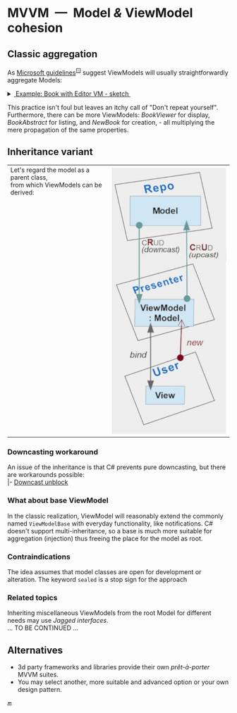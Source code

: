 # MVVM&nbsp;&nbsp;&mdash;&nbsp;&nbsp;Model <i>&</i> ViewModel cohesion

## Classic aggregation

As [Microsoft guidelines](https://docs.microsoft.com/en-us/archive/msdn-magazine/2009/february/patterns-wpf-apps-with-the-model-view-viewmodel-design-pattern)<sup>🪟</sup> suggest ViewModels will usually straightforwardly aggregate Models:

<details>
<summary><ins>&nbsp;Example: Book with Editor VM - sketch&nbsp;</ins></summary>
&nbsp;

```csharp
  namespace nnn.Models;

  class Book
  {
      uint required Isbn { get; init; }
      string Title { get; set; }
      // ........................................
  }
```
```csharp
  namespace nnn.ViewModels;

  class BookEditor : ViewModelBase
  {
     private Models.Book _model = // ... anyhow supplied or injected
     
     string Isbn => string.Format(ISBN_GROUP, _model.Isbn), // fictitious format provider;
  
     string Title {
        get => _model.Title;
        set { _model.Title = value; OnPropertyChanged(); }
     }
    // ........................................
  }
  ```
</details>

This practice isn't foul but leaves an itchy call of "Don't repeat yourself". 
Furthermore, there can be more ViewModels: *BookViewer* for display, *BookAbstract* for listing, and *NewBook* for creation, - all multiplying the mere propagation of the same properties.

## Inheritance variant

<table>
 <tr valign="top">
    <td>
      Let's regard the model as a parent class, <br/>from which ViewModels can be derived:
    </td>
   <td>
     <picture><img alt="&nbsp;VModel cohesion diagram" src="../../../_rsc/img/MVP_vm-model-cohesion.jpg"></picture>
   </td>
</tr>
</table>

### Downcasting workaround

An issue of the inheritance is that C# prevents pure downcasting, but there are workarounds possible:\
|- [Downcast unblock](../../../techniques/README+/cs-unblock_downcast.md)

### What about base ViewModel

In the classic realization, ViewModel will reasonably extend the commonly named `ViewModelBase` with everyday functionality, like notifications. 
C# doesn't support multi-inheritance, so a base is much more suitable for aggregation (injection) thus freeing the place for the model as root. 

### Contraindications

The idea assumes that model classes are open for development or alteration. The keyword `sealed` is a stop sign for the approach

### Related topics

Inheriting miscellaneous ViewModels from the root Model for different needs may use _Jagged interfaces_.\
... TO BE CONTINUED ...

## Alternatives

+ 3d party frameworks and libraries provide their own _prêt-à-porter_ MVVM suites. 
+ You may select another, more suitable and advanced option or your own design pattern.

🔚
